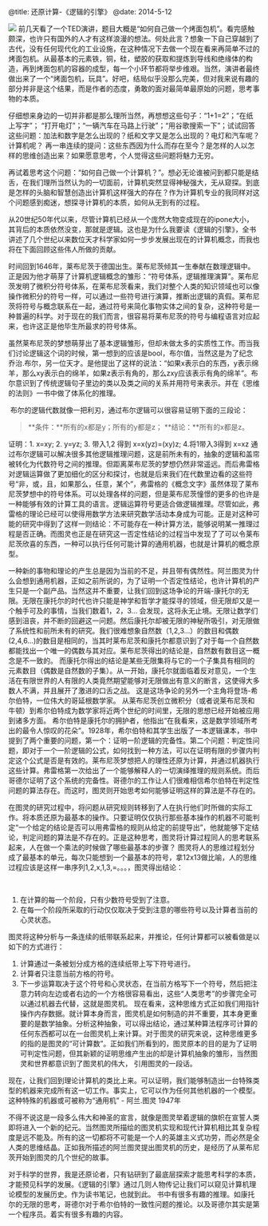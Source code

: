 @title: 还原计算-《逻辑的引擎》
@date: 2014-5-12

![](http://gtms01.alicdn.com/tps/i1/TB1.eTfHFXXXXaZXXXXp.VRFFXX-350-350.jpg)
前几天看了一个TED演讲，题目大概是“如何自己做一个烤面包机”。看完感触颇深，也许只有国外的人才有这样浪漫的想法。何处此言？想象一下自己穿越到了古代，没有任何现代化的工业设施，在这种情况下去做一个现在看来再简单不过的烤面包机。从最基本的元素铁，铜，硅，塑胶的获取和提炼到导线和绝缘体的构造，再到烤面包机的容器的成型，每一个小环节都将举步维艰。当然，演讲者最终做出来了一个“烤面包机，玩具”。好吧，结局似乎没那么完美，但对我来说有趣的部分并非是这个结果，而是作者的态度，勇敢的面对最简单最原始的问题，思考事物的本质。
​

仔细想来身边的一切并非都是那么理所当然，再想想这些句子：“1+1=2”；“在纸上写字”； “打开电灯”；“一辆汽车在马路上行驶”；“用谷歌搜索一下”；试试回答这些问题：加法和数字是怎么出现的？纸和文字又是怎么出现的？电灯和汽车呢？计算机呢？ 再一串连续的提问：这些东西因为什么而存在至今？是怎样的人以怎样的思维创造出来？如果愿意思考，个人觉得这些问题将魅力无穷。

​
再试着思考这个问题：“如何自己做一个计算机？”。想必无论谁被问到都只能是结舌，在我们理所当然认为的一切面前，计算机突然显得神秘强大，无从窥探。到底是怎样的头脑和智慧创造出计算机这样强大的存在？作为计算机专业的我同样对这个问题感到痴迷，想探寻计算机的本质，如何从无到有的过程。

​
从20世纪50年代以来，尽管计算机已经从一个庞然大物变成现在的ipone大小，其背后的本质依然没变，那就是逻辑。这也是为什么我要读《逻辑的引擎》，全书讲述了几个世纪以来数位天才科学家如何一步步发展出现在的计算机概念，而我也将在下面回顾这些伟人所做的贡献。

​
时间回到1646年，莱布尼茨于德国出生。莱布尼茨倾其一生奉献在数理逻辑中。正是因为他才萌芽了计算机逻辑概念的雏形：“符号体系，逻辑推理演算”。莱布尼茨发明了微积分符号体系，在莱布尼茨看来，我们对整个人类的知识领域也可以像操作微积分的符号一样，可以通过一些符号进行演算，推断出逻辑的真假。莱布尼茨将符号与概念联系在一起，通过符号来简化事物实体之间的复杂，这种符号是一种普遍的科学。对于现在的我们而言，很容易将莱布尼茨的符号与编程语言对应起来，也许这正是他毕生所最求的符号体系。

​
虽然莱布尼茨的梦想萌芽出了基本逻辑雏形，但却未做太多的实质性工作。而当我们讨论逻辑这个词的时候，第一想到的应该是bool，布尔值，当然这是为了纪念乔治.布尔，另一位天才。是他提出了这样的说法：“如果x表示白的东西，y表示绵羊，那么xy表示白的绵羊，如果z表示有角的，那么zxy应该表示有角的绵羊”。布尔意识到了传统逻辑句子里边的类以及类之间的关系并用符号来表示。并在《思维的法则》一书中做了体系化的推理。

​
布尔的逻辑代数就像一把利刃，通过布尔逻辑可以很容易证明下面的三段论：
​
>**条件：**所有的x都是y；所有的y都是z；
>**结论：**所有的x都是z。 

证明：1. x=xy; 2. y=yz; 3. 带入1,2 得到 x=x(yz)=(xy)z; 4.将1带入3得到 x=xz
​
通过布尔逻辑可以解决很多其他逻辑推理问题，这是前所未有的，抽象的逻辑和盖帘被转化为代数符号之间的推理。但距离莱布尼茨的梦想仍然非常遥远。
​
​
而后弗雷格对逻辑运算做了更加细化的区分和探讨，也就是后来我们在代数里边看的这些符号“非，或，且，如果那么，任意，某个”，弗雷格的《概念文字》虽然体现了莱布尼茨梦想中的符号体系。可以处理各样的问题，但是莱布尼茨憧憬的更多的也许是一种能够有效的计算工具的语言。逻辑运算符号更适合做逻辑推理。尽管如此，弗雷格的理论已经可以使得用数学方法来研究数学活动本身成为可能。正是对这种可能的研究中得到了这样一则结论：不可能存在一种计算方法，能够说明某一推理过程是否正确。而图灵也正是在研究这一否定性结论的过程当中发现了了可以令莱布尼茨欣喜的东西，一种可以执行任何可能计算的通用机器，也就是计算机的概念原型。
​

​
一种新的事物和理论的产生总是因为当前的不足，并且带有偶然性。阿兰图灵为什么会想到通用机器，正如之前所说的，为了证明一个否定性结论，也许计算机的产生只是一个副产品。当然这并不重要，让我们回到这场争论的开端-康托尔的无限。
​
​
无限在康托尔的时代也许只能是神学和哲学才能探寻的领域，但无限却又是一个触手可及的事情，当我们数着1，2，3... 会发现，这将永无止境。无限让数学们感到沮丧，并不断的回避这一问题。然后康托尔却被无限的神秘所吸引，对无限做了系统性和前所未有的研究。我们很难想象自然数（1,2,3...）的数目和偶数(2,4,6...)的数目是相同的，当其时莱布尼茨和康托尔都意识到了对于每一个自然数都能找出一个唯一的偶数与其对应。莱布尼茨得出的结论是，自然数有数目这一概念是不一致的。 而康托尔得出的结论是某些无限集将与它的一个子集具有相同的元素数目（偶数是自然数的子集）。
​
​
从一开始，康托尔就面临着反对意见，一个生活在有限世界的人有限的人类竟然期望能够对无限做出有意义的断言，这使得大多数人不满，并且展开了激进的口舌之战。 这是这场争论的另外一个主角将登场-希尔伯特，一位伟大的哥延根数学家。 从莱布尼茨创立微积分（或者说莱布尼茨和牛顿）到希尔伯特成为数学家将近两个世纪的时间里，无限的思想已经开始被应用到诸多方面。 希尔伯特是康托尔的拥护者，他指出“在我看来，这是数学领域所考出的最令人惊叹的花朵”。1928年，希尔伯特和其学生出版了一本逻辑课本，书中提到了两个重要的问题，第一个：证明一阶逻辑的完备性。第二个问题：判定性问题，即对于一个一阶逻辑的公式，如何找到一种方法，可以在证明有限的步骤内判定这个公式是否是有效的。
​
​
莱布尼茨梦想把人的理性还原为计算，并通过机器执行这些计算。弗雷格第一次给出了一个能够解释人的一切演绎推理的规则系统。而后哥德尔证明了这个系统的完备性。哥德尔的工作让人们很难相信希尔伯特在判定性问题的算法存在。而这时，图灵则开始思考如何能够证明这样的算法是不存在的。

​
在图灵的研究过程中，将问题从研究规则转移到了人在执行他们时所做的实际工作。将本质还原为最基本的操作。只要证明仅仅执行那些基本操作的机器不可能判定“一个给定的结论是否可以用弗雷格的规则从给定的前提导出”，他就能够下定结论，判定问题的算法是不存在的。正是这种思考，图灵将计算过程同人的思考联系起来，人在做一个乘法的时候做了哪些最基本的步骤？ 图灵将人的思维过程划分成了最基本的单元，每次只能想到一个最基本的符号，拿12x13做比喻，人的思维过程应该是这样一串序列1,2,x,1,3,=。。。，图灵得出结论：

​
1. 在计算的每一个阶段，只有少数符号受到了注意。
2. 在每一个阶段所采取的行动仅仅取决于受到注意的哪些符号以及计算者当前的心灵状态。

​
图灵将这种分析与一条连续的纸带联系起来，并推论，任何计算都可以被看做是以如下的方式进行：
​
1. 计算通过一条被划分成方格的连续纸带上写下符号进行。
2. 计算者只注意当前方格的符号。
3. 下一步运算取决于这个符号和心灵状态，在当前方格写下一个符号，然后把注意力转向左边或者右边的一个方格
​
​
很容易看出，这些“人类思考”的步骤完全可以通过机器去代替，这就是图灵机。 现在看来，这种思维方式正如我们用指针操作内存数据。就计算本身而言，图灵机是如何制造的并不重要，其本身更重要的是数学抽象。分析这种抽象，可以得出结论，通过某种算法程序可计算的任何东西都可以在一台图灵机上来计算。对于图灵的研究来说，这种思维更多的指的是图灵的“可计算数”。正如我们所看到的，图灵原本的目的是为了证明可判定性问题，但其新颖的证明思维产生出的却是计算机抽象的雏形，当然图灵和世界都意识到了图灵机的伟大， 引用图灵的一段话。

​
现在，让我们回到理论计算机的类比上来。可以证明，我们能够制造出一台特殊类型的机器来完成所有这一切工作。事实上，它可以作为任何其他机器的一个模型。这种特殊的机器或可被称为“通用机” - 阿兰.图灵 1947年

​
不得不说这是一段多么伟大和神圣的宣言，就像是图灵举着逻辑的旗帜在宣誓人类即将进入一个新的纪元。当然图灵所描绘的图灵机实现和现代计算机相比其复杂程度是远不能及。所有的这一切都将不可能是一个人的英雄主义式功劳，而必然是全人类的思维结晶。正如我所描述的阿兰图灵提出图灵机的历史，是经历了从莱布尼茨开始到图灵的几个世纪的故事。

​
对于科学的世界，我是还原论者，只有钻研到了最底层探索才能思考科学的本质，才能预见科学的发展。《逻辑的引擎》通过几则人物传记让我们可以窥见计算机理论模型的发展历史。作为读书笔记，也就到此。 书中有很多有趣的推理。如康托尔的无限的思考，哥德尔对于希尔伯特的一致性问题的推论。以及哥德尔其实是第一个程序员。着实有很多有趣的内容。